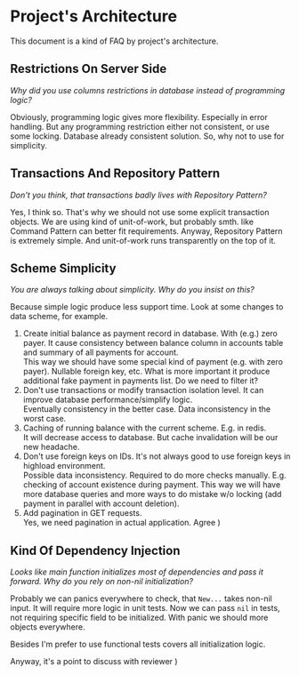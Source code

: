 # Project's Architecture

This document is a kind of FAQ by project's architecture.

## Restrictions On Server Side

_Why did you use columns restrictions in database instead of programming logic?_

Obviously, programming logic gives more flexibility. Especially in error handling.
But any programming restriction either not consistent, or use some locking. Database already consistent solution.
So, why not to use for simplicity.

## Transactions And Repository Pattern

_Don't you think, that transactions badly lives with Repository Pattern?_

Yes, I think so. That's why we should not use some explicit transaction objects.
We are using kind of unit-of-work, but probably smth. like Command Pattern can better fit requirements.
Anyway, Repository Pattern is extremely simple. And unit-of-work runs transparently on the top of it.

## Scheme Simplicity

_You are always talking about simplicity. Why do you insist on this?_

Because simple logic produce less support time. Look at some changes to data scheme, for example.

1. Create initial balance as payment record in database. With (e.g.) zero payer.
It cause consistency between balance column in accounts table and summary of all payments for account.  
This way we should have some special kind of payment (e.g. with zero payer). Nullable foreign key, etc.
What is more important it produce additional fake payment in payments list. Do we need to filter it?
1. Don't use transactions or modify transaction isolation level. It can improve database performance/simplify logic.  
Eventually consistency in the better case. Data inconsistency in the worst case.
1. Caching of running balance with the current scheme. E.g. in redis.  
It will decrease access to database. But cache invalidation will be our new headache.
1. Don't use foreign keys on IDs. It's not always good to use foreign keys in highload environment.  
Possible data inconsistency. Required to do more checks manually. E.g. checking of account existence during payment.
This way we will have more database queries and more ways to do mistake w/o locking (add payment in parallel with account deletion).
1. Add pagination in GET requests.  
Yes, we need pagination in actual application. Agree )

## Kind Of Dependency Injection

_Looks like main function initializes most of dependencies and pass it forward. Why do you rely on non-nil initialization?_

Probably we can panics everywhere to check, that `New...` takes non-nil input. It will require more logic in unit tests.
Now we can pass `nil` in tests, not requiring specific field to be initialized. With panic we should more objects everywhere.

Besides I'm prefer to use functional tests covers all initialization logic.

Anyway, it's a point to discuss with reviewer )